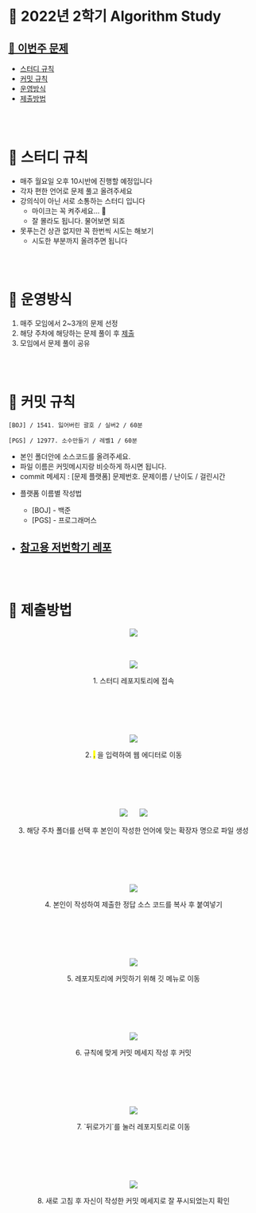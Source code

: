 # 📝 2022년 2학기 Algorithm Study

## [📌 이번주 문제](./%EC%A3%BC%EC%B0%A8%EB%B3%84%EB%AC%B8%EC%A0%9C.md)

<!---------->
<!-- 목차 -->
<!---------->

- [스터디 규칙](#-스터디-규칙)
- [커밋 규칙](#-커밋-규칙)
- [운영방식](#-운영방식)
- [제출방법](#-제출방법)

<br/><br/>

# 🔷 스터디 규칙
- 매주 월요일 오후 10시반에 진행할 예정입니다
- 각자 편한 언어로 문제 풀고 올려주세요
- 강의식이 아닌 서로 소통하는 스터디 입니다
  - 마이크는 꼭 켜주세요... 🙇
  - 잘 몰라도 됩니다. 물어보면 되죠
- 못푸는건 상관 없지만 꼭 한번씩 시도는 해보기 
  - 시도한 부분까지 올려주면 됩니다

<br/><br/>

<!-------------------->
<!------- 본문 ------->
<!----- 운영방식 ----->
<!------------------->

# 🔷 운영방식

1. 매주 모임에서 2~3개의 문제 선정
2. 해당 주차에 해당하는 문제 풀이 후 [제출](#-제출방법)
3. 모임에서 문제 풀이 공유

<br/><br/>



<!-------------------->
<!------- 본문 ------->
<!----- 커밋규칙 ----->
<!------------------->

# 🔷 커밋 규칙

```
[BOJ] / 1541. 잃어버린 괄호 / 실버2 / 60분
```

```
[PGS] / 12977. 소수만들기 / 레벨1 / 60분
```

* 본인 폴더안에 소스코드를 올려주세요. 
* 파일 이름은 커밋메시지랑 비슷하게 하시면 됩니다.
* commit 메세지 : [문제 플랫폼] 문제번호. 문제이름 / 난이도 / 걸린시간

- 플랫폼 이름별 작성법
  * [BOJ] - 백준 
  * [PGS] - 프로그래머스

- ## [참고용 저번학기 레포](https://github.com/GDSCINHA/2022_1-Algorithm-Study)

<br/><br/>



<!-------------------->
<!------- 본문 ------->
<!----- 제출방법 ----->
<!------------------->

# 🔷 제출방법
<!--
# What is this?

The github.dev web-based editor is a lightweight editing experience that runs entirely in your browser. You can navigate files and source code repositories from GitHub, and make and commit code changes.

There are two ways to go directly to a VS Code environment in your browser and start coding:

* Press the . key on any repository or pull request.
* Swap `.com` with `.dev` in the URL. For example, this repo https://github.com/github/dev becomes http://github.dev/github/dev

Preview the gif below to get a quick demo of github.dev in action.
-->
<div align="center">
    <img src="https://user-images.githubusercontent.com/856858/130119109-4769f2d7-9027-4bc4-a38c-10f297499e8f.gif">
</div><br /><br />
<!--
# Why?
It’s a quick way to edit and navigate code. It's especially useful if you want to edit multiple files at a time or take advantage of all the powerful code editing features of Visual Studio Code when making a quick change. For more information, see our [documentation](https://github.co/codespaces-editor-help).
-->

<p align="center">
    <img src="https://github.com/GDSCINHA/2022_2-Algorithm-Study/blob/main/이미지/1.png">
</p>
<div align=center>
1. 스터디 레포지토리에 접속
</div>
<br/><br/><br/><br/><br/>


<p align="center">
    <img src="https://github.com/GDSCINHA/2022_2-Algorithm-Study/blob/main/이미지/2.png">
</p>
<div align=center>
2. <mark>.</mark> 을 입력하여 웹 에디터로 이동
</div>
<br/><br/><br/><br/><br/>


<p align="center">
    <img src="https://github.com/GDSCINHA/2022_2-Algorithm-Study/blob/main/이미지/3.png">&nbsp&nbsp&nbsp&nbsp&nbsp
    <img src="https://github.com/GDSCINHA/2022_2-Algorithm-Study/blob/main/이미지/4.png">
</p>
<div align=center>
3. 해당 주차 폴더를 선택 후 본인이 작성한 언어에 맞는 확장자 명으로 파일 생성
</div>
<br/><br/><br/><br/><br/>


<p align="center">
    <img src="https://github.com/GDSCINHA/2022_2-Algorithm-Study/blob/main/이미지/5.png">
</p>
<div align=center>
4. 본인이 작성하여 제출한 정답 소스 코드를 복사 후 붙여넣기
</div>
<br/><br/><br/><br/><br/>


<p align="center">
    <img src="https://github.com/GDSCINHA/2022_2-Algorithm-Study/blob/main/이미지/6.png">
</p>
<div align=center>
5. 레포지토리에 커밋하기 위해 깃 메뉴로 이동
</div>
<br/><br/><br/><br/><br/>


<p align="center">
    <img src="https://github.com/GDSCINHA/2022_2-Algorithm-Study/blob/main/이미지/7.png">
</p>
<div align=center>
6. 규칙에 맞게 커밋 메세지 작성 후 커밋
</div>
<br/><br/><br/><br/><br/>



<p align="center">
    <img src="https://github.com/GDSCINHA/2022_2-Algorithm-Study/blob/main/이미지/8.png">
</p>
<div align=center>
7. `뒤로가기`를 눌러 레포지토리로 이동
</div>
<br/><br/><br/><br/><br/>



<p align="center">
    <img src="https://github.com/GDSCINHA/2022_2-Algorithm-Study/blob/main/이미지/9.png">
</p>
<div align=center>
8. 새로 고침 후 자신이 작성한 커밋 메세지로 잘 푸시되었는지 확인
</div>
<br/><br/><br/><br/><br/>






<!-- 디자인 참고 : "https://github.com/ellynhan/challenge100-codingtest-study/edit/master/README.md" -->
<!-- 프로그래스 바 : "https://github.com/gepser/markdown-progress" -->
